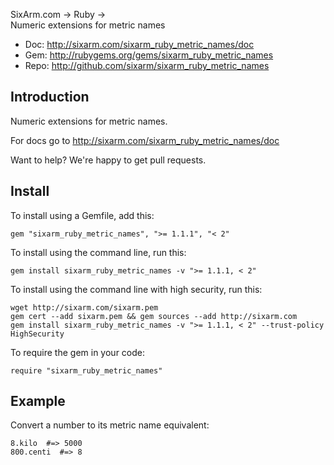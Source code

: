 SixArm.com → Ruby → <br> Numeric extensions for metric names

* Doc: <http://sixarm.com/sixarm_ruby_metric_names/doc>
* Gem: <http://rubygems.org/gems/sixarm_ruby_metric_names>
* Repo: <http://github.com/sixarm/sixarm_ruby_metric_names>
<!--HEADER-SHUT-->


## Introduction

Numeric extensions for metric names.

For docs go to <http://sixarm.com/sixarm_ruby_metric_names/doc>

Want to help? We're happy to get pull requests.


<!--INSTALL-OPEN-->

## Install

To install using a Gemfile, add this:

    gem "sixarm_ruby_metric_names", ">= 1.1.1", "< 2"

To install using the command line, run this:

    gem install sixarm_ruby_metric_names -v ">= 1.1.1, < 2"

To install using the command line with high security, run this:

    wget http://sixarm.com/sixarm.pem
    gem cert --add sixarm.pem && gem sources --add http://sixarm.com
    gem install sixarm_ruby_metric_names -v ">= 1.1.1, < 2" --trust-policy HighSecurity

To require the gem in your code:

    require "sixarm_ruby_metric_names"

<!--INSTALL-SHUT-->


## Example

Convert a number to its metric name equivalent:

    8.kilo  #=> 5000
    800.centi  #=> 8
